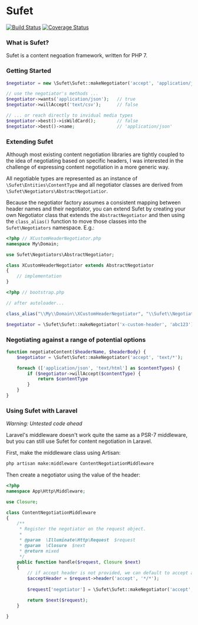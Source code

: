 # Sufet

[![Build Status](https://travis-ci.org/bmd/Sufet.svg?branch=master)](https://travis-ci.org/bmd/Sufet)
[![Coverage Status](https://coveralls.io/repos/github/bmd/Sufet/badge.svg?branch=master)](https://coveralls.io/github/bmd/Sufet?branch=master)

### What is Sufet?
Sufet is a content negoation framework, written for PHP 7.

### Getting Started
```php
$negotiator = new \Sufet\Sufet::makeNegotiator('accept', 'application/json')

// use the negotiator's methods ...
$negotiator->wants('application/json');   // true
$negotiator->willAccept('text/csv');      // false

// ... or reach directly to invidual media types
$negotiator->best()->isWildCard();        // false
$negotiator->best()->name;                // 'application/json'
```

### Extending Sufet
Although most existing content negotiation libraries are tightly coupled to the idea of negotiating based on specific headers, I was interested in the challenge of expressing content negotiation in a more generic way. 

All negotiable types are represented as an instance of `\Sufet\Entities\ContentType` and all negotiator classes are derived from `\Sufet\Negotiators\AbstractNegotiatior`. 

Because the negotiator factory assumes a consistent mapping between header names and their negotiator, you can extend Sufet by creating your own Negotiator class that extends the `AbstractNegotiator` and then using the `class_alias()` function to move those classes into the `Sufet\Negotiators` namespace. E.g.:
  
```php
<?php // XCustomHeaderNegotiator.php
namespace My\Domain;

use Sufet\Negotiators\AbstractNegotiator;

class XCustomHeaderNegotiator extends AbstractNegotiator
{
    // implementation
}
```

```php
<?php // bootstrap.php

// after autoloader...

class_alias("\\My\\Domain\\XCustomHeaderNegotiator", "\\Sufet\\Negotiators\\XCustomHeaderNegotiator")

$negotiator = \Sufet\Sufet::makeNegotiator('x-custom-header', 'abc123');

```

### Negotiating against a range of potential options

```php
function negotiateContent($headerName, $headerBody) {
    $negotiator = \Sufet\Sufet::makeNegotiator('accept', 'text/*');

    foreach (['application/json', 'text/html'] as $contentTypes) {
        if ($negotiator->willAccept($contentType) {
            return $contentType
        }
    }
}
```

### Using Sufet with Laravel

*Warning: Untested code ahead*

Laravel's middleware doesn't work quite the same as a PSR-7 middleware, but you can still use Sufet for content negotiation in Laravel.

First, make the middleware class using Artisan:

```sh
php artisan make:middleware ContentNegotiationMiddleware
```

Then create a negotiator using the value of the header:

```php
<?php
namespace App\Http\Middleware;

use Closure;

class ContentNegotiationMiddleware
{
    /**
     * Register the negotiator on the request object.
     *
     * @param  \Illuminate\Http\Request  $request
     * @param  \Closure  $next
     * @return mixed
     */
    public function handle($request, Closure $next)
    {
        // if accept header is not provided, we can default to accept any type
        $acceptHeader = $request->header('accept', '*/*');
        
        $request['negotiator'] = \Sufet\Sufet::makeNegotiator('accept', $acceptHeader);

        return $next($request);
    }

}
```